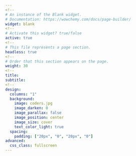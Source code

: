 ```yaml
---
<!--
# An instance of the Blank widget.
# Documentation: https://wowchemy.com/docs/page-builder/
widget: blank
<!--
# Activate this widget? true/false
active: true
<!--
# This file represents a page section.
headless: true
<!--
# Order that this section appears on the page.
weight: 30
<!--
title:
subtitle:
<!--
design:
  columns: "1"
  background:
    image: coders.jpg
    image_darken: 0
    image_parallax: false
    image_position: center
    image_size: cover
    text_color_light: true
  spacing:
    padding: ["20px", "0", "20px", "0"]
advanced:
  css_class: fullscreen
---
```

